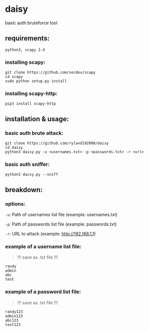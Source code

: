 # daisy
basic auth bruteforce tool

## requirements:
```python3, scapy 2.4```

### installing scapy:
```
git clone https://github.com/secdev/scapy
cd scapy
sudo python setup.py install
```
### installing scapy-http:
```
pip3 install scapy-http
```

## installation & usage:
### basic auth brute attack:
```
git clone https://github.com/ryland192000/daisy
cd daisy
python3 daisy.py -u <usernames.txt> -p <passwords.txt> -r <url>
```
  
### basic auth sniffer:
```
python3 daisy.py --sniff
```

## breakdown:

### options:
`-u`: Path of usernames list file (example: usernames.txt)

`-p`: Path of passwords list file (example: passwords.txt)

`-r`: URL to attack (example: http://192.168.1.1)

### example of a username list file:
> !!! save as .txt file !!!
```
randy
admin
abc
test
```
### example of a password list file:
> !!! save as .txt file !!!
```
randy123
admin123
abc123
test123
```
